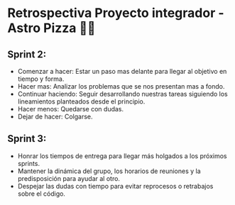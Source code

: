 # Retrospectiva Proyecto integrador - Astro Pizza 🍕🚀


## Sprint 2: 

* Comenzar a hacer: Estar un paso mas delante para llegar al objetivo en tiempo y forma.
* Hacer mas: Analizar los problemas que se nos presentan mas a fondo.
* Continuar haciendo: Seguir desarrollando nuestras tareas siguiendo los lineamientos planteados desde el principio.
* Hacer menos: Quedarse con dudas.
* Dejar de hacer: Colgarse.

## Sprint 3: 

* Honrar los tiempos de entrega para llegar más holgados a los próximos sprints.
* Mantener la dinámica del grupo, los horarios de reuniones y la predisposición para ayudar al otro.
* Despejar las dudas con tiempo para evitar reprocesos o retrabajos sobre el código.




